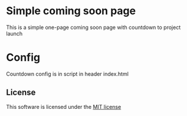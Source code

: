 # Simple coming soon page
This is a simple one-page coming soon page with countdown to project launch

# Config
Countdown config is in script in header index.html

## License
This software is licensed under the [MIT license](https://github.com/lukasbecvar/coming-soon-page/blob/main/LICENSE)
